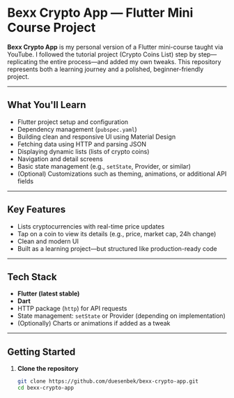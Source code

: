# Bexx Crypto App — Flutter Mini Course Project

**Bexx Crypto App** is my personal version of a Flutter mini-course taught via YouTube. I followed the tutorial project (Crypto Coins List) step by step—replicating the entire process—and added my own tweaks. This repository represents both a learning journey and a polished, beginner-friendly project.

---

##  What You'll Learn

- Flutter project setup and configuration  
- Dependency management (`pubspec.yaml`)  
- Building clean and responsive UI using Material Design  
- Fetching data using HTTP and parsing JSON  
- Displaying dynamic lists (lists of crypto coins)  
- Navigation and detail screens  
- Basic state management (e.g., `setState`, Provider, or similar)  
- (Optional) Customizations such as theming, animations, or additional API fields

---

##  Key Features

- Lists cryptocurrencies with real-time price updates  
- Tap on a coin to view its details (e.g., price, market cap, 24h change)  
- Clean and modern UI  
- Built as a learning project—but structured like production-ready code

---

##  Tech Stack

- **Flutter (latest stable)**  
- **Dart**  
- HTTP package (`http`) for API requests  
- State management: `setState` or Provider (depending on implementation)  
- (Optionally) Charts or animations if added as a tweak

---

##  Getting Started

1. **Clone the repository**  
   ```bash
   git clone https://github.com/duesenbek/bexx-crypto-app.git
   cd bexx-crypto-app

 

